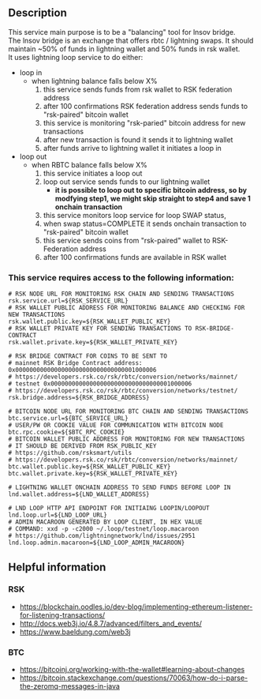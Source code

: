 ## Description
This service main purpose is to be a "balancing" tool for lnsov bridge.  
The lnsov bridge is an exchange that offers rbtc / lightning swaps. It should maintain ~50% of funds in lightning wallet and 50% funds in rsk wallet.  
It uses lightning loop service to do either:
 - loop in 
   - when lightning balance falls below X%
     1. this service sends funds from rsk wallet to RSK federation address
     2. after 100 confirmations RSK federation address sends funds to "rsk-paired" bitcoin wallet 
     3. this service is monitoring "rsk-paried" bitcoin address for new transactions
     4. after new transaction is found it sends it to lightning wallet
     5. after funds arrive to lightning wallet it initiates a loop in
 - loop out
   - when RBTC balance falls below X%
     1. this service initiates a loop out 
     2. loop out service sends funds to our lightning wallet
        - **it is possible to loop out to specific bitcoin address, so by modfying step1, we might skip straight to step4 and save 1 onchain transaction**
     3. this service monitors loop service for loop SWAP status, 
     4. when swap status=COMPLETE it sends onchain transaction to "rsk-paired" bitcoin wallet
     5. this service sends coins from "rsk-paired" wallet to RSK-Federation address
     6. after 100 confirmations funds are available in RSK wallet

### This service requires access to the following information:

```properties
# RSK NODE URL FOR MONITORING RSK CHAIN AND SENDING TRANSACTIONS
rsk.service.url=${RSK_SERVICE_URL}
# RSK WALLET PUBLIC ADDRESS FOR MONITORING BALANCE AND CHECKING FOR NEW TRANSACTIONS
rsk.wallet.public.key=${RSK_WALLET_PUBLIC_KEY}
# RSK WALLET PRIVATE KEY FOR SENDING TRANSACTIONS TO RSK-BRIDGE-CONTRACT
rsk.wallet.private.key=${RSK_WALLET_PRIVATE_KEY}

# RSK BRIDGE CONTRACT FOR COINS TO BE SENT TO
# mainnet RSK Bridge Contract address: 0x0000000000000000000000000000000001000006
# https://developers.rsk.co/rsk/rbtc/conversion/networks/mainnet/
# testnet 0x0000000000000000000000000000000001000006
# https://developers.rsk.co/rsk/rbtc/conversion/networks/testnet/
rsk.bridge.address=${RSK_BRIDGE_ADDRESS} 

# BITCOIN NODE URL FOR MONITORING BTC CHAIN AND SENDING TRANSACTIONS
btc.service.url=${BTC_SERVICE_URL}
# USER/PW OR COOKIE VALUE FOR COMMUNICATION WITH BITCOIN NODE
btc.rpc.cookie=${$BTC_RPC_COOKIE}
# BITCOIN WALLET PUBLIC ADDRESS FOR MONITORING FOR NEW TRANSACTIONS
# IT SHOULD BE DERIVED FROM RSK_PUBLIC_KEY
# https://github.com/rsksmart/utils
# https://developers.rsk.co/rsk/rbtc/conversion/networks/mainnet/
btc.wallet.public.key=${RSK_WALLET_PUBLIC_KEY}
btc.wallet.private.key=${RSK_WALLET_PRIVATE_KEY}

# LIGHTNING WALLET ONCHAIN ADDRESS TO SEND FUNDS BEFORE LOOP IN
lnd.wallet.address=${LND_WALLET_ADDRESS}

# LND LOOP HTTP API ENDPOINT FOR INITIAING LOOPIN/LOOPOUT
lnd.loop.url=${LND_LOOP_URL}
# ADMIN MACAROON GENERATED BY LOOP CLIENT, IN HEX VALUE
# COMMAND: xxd -p -c2000 ~/.loop/testnet/loop.macaroon
# https://github.com/lightningnetwork/lnd/issues/2951
lnd.loop.admin.macaroon=${LND_LOOP_ADMIN_MACAROON}

```


## Helpful information
### RSK
- https://blockchain.oodles.io/dev-blog/implementing-ethereum-listener-for-listening-transactions/
- http://docs.web3j.io/4.8.7/advanced/filters_and_events/
- https://www.baeldung.com/web3j
### BTC
- https://bitcoinj.org/working-with-the-wallet#learning-about-changes
- https://bitcoin.stackexchange.com/questions/70063/how-do-i-parse-the-zeromq-messages-in-java